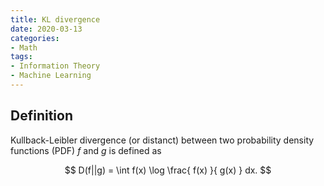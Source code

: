 ```yaml
---
title: KL divergence
date: 2020-03-13
categories: 
- Math
tags:
- Information Theory
- Machine Learning
---
```


## Definition
Kullback-Leibler divergence (or distanct) between two probability density functions (PDF) $f$ and $g$ is defined as

$$
D(f||g) = \int f(x) \log \frac{ f(x) }{ g(x) } dx.
$$
